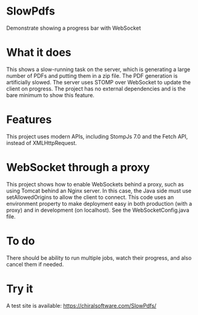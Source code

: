# SlowPdfs
Demonstrate showing a progress bar with WebSocket
# What it does
This shows a slow-running task on the server, which is generating a large number of PDFs and putting them in a
zip file. The PDF generation is artificially slowed. The server uses STOMP over WebSocket to update the client
on progress. The project has no external dependencies and is the bare minimum to show this feature.
# Features
This project uses modern APIs, including StompJs 7.0 and the Fetch API, instead of XMLHttpRequest.
# WebSocket through a proxy
This project shows how to enable WebSockets behind a proxy, such as using Tomcat behind an Nginx server. In this case, the Java side must use setAllowedOrigins to allow the client to connect. This code uses an environment property to make deployment easy in both production (with a proxy) and in development (on localhost). See the WebSocketConfig.java file.
# To do
There should be ability to run multiple jobs, watch their progress, and also cancel them if needed.
# Try it
A test site is available: https://chiralsoftware.com/SlowPdfs/
